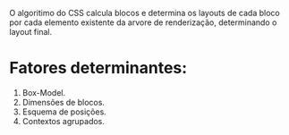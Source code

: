 <!-- Renderização do CSS -->
O algoritimo do CSS calcula blocos e determina os layouts de cada bloco por cada elemento existente da arvore de renderização, determinando o layout final.

# Fatores determinantes:
1. Box-Model.
2. Dimensões de blocos.
3. Esquema de posições.
4. Contextos agrupados.